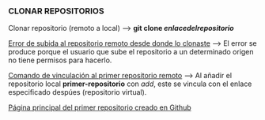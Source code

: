 ### CLONAR REPOSITORIOS

Clonar repositorio (remoto a local) --> **git clone _enlacedelrepositorio_**

[Error de subida al repositorio remoto desde donde lo clonaste](https://i.imgur.com/keHZg6S.png) --> El error se produce porque el usuario que sube el repositorio a un determinado origen no tiene permisos para hacerlo.

[Comando de vinculación al primer repositorio remoto](https://i.imgur.com/QJrJTtW.png) --> Al añadir el repositorio local **primer-repositorio** con _add_, este se vincula con el enlace especificado despúes (repositorio virtual).

[Página principal del primer repositorio creado en Github](https://i.imgur.com/YKLERXQ.png)













